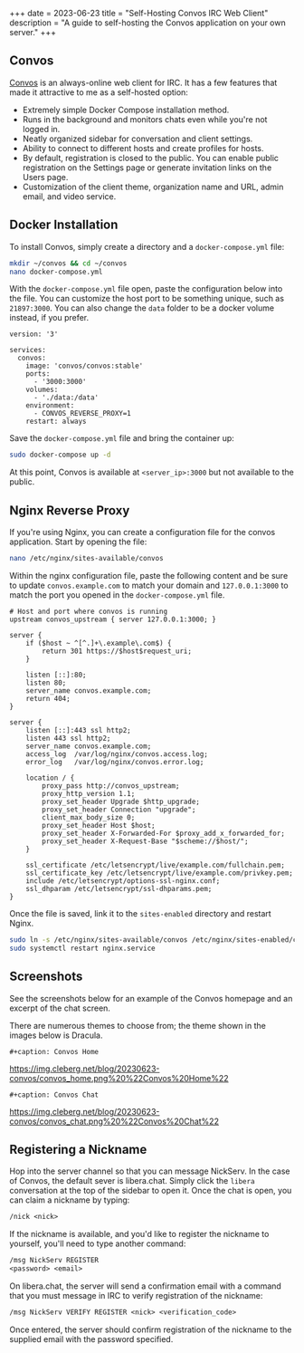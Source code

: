 +++
date = 2023-06-23
title = "Self-Hosting Convos IRC Web Client"
description = "A guide to self-hosting the Convos application on your own server."
+++

## Convos

[Convos](https://convos.chat/) is an always-online web client for IRC.
It has a few features that made it attractive to me as a self-hosted
option:

-   Extremely simple Docker Compose installation method.
-   Runs in the background and monitors chats even while you're not
    logged in.
-   Neatly organized sidebar for conversation and client settings.
-   Ability to connect to different hosts and create profiles for hosts.
-   By default, registration is closed to the public. You can enable
    public registration on the Settings page or generate invitation
    links on the Users page.
-   Customization of the client theme, organization name and URL, admin
    email, and video service.

## Docker Installation

To install Convos, simply create a directory and a
`docker-compose.yml` file:

```sh
mkdir ~/convos && cd ~/convos
nano docker-compose.yml
```

With the `docker-compose.yml` file open, paste the
configuration below into the file. You can customize the host port to be
something unique, such as `21897:3000`. You can also change
the `data` folder to be a docker volume instead, if you
prefer.

```config
version: '3'

services:
  convos:
    image: 'convos/convos:stable'
    ports:
      - '3000:3000'
    volumes:
      - './data:/data'
    environment:
      - CONVOS_REVERSE_PROXY=1
    restart: always
```

Save the `docker-compose.yml` file and bring the container
up:

```sh
sudo docker-compose up -d
```

At this point, Convos is available at `<server_ip>:3000` but
not available to the public.

## Nginx Reverse Proxy

If you're using Nginx, you can create a configuration file for the
convos application. Start by opening the file:

```sh
nano /etc/nginx/sites-available/convos
```

Within the nginx configuration file, paste the following content and be
sure to update `convos.example.com` to match your domain and
`127.0.0.1:3000` to match the port you opened in the
`docker-compose.yml` file.

```config
# Host and port where convos is running
upstream convos_upstream { server 127.0.0.1:3000; }

server {
    if ($host ~ ^[^.]+\.example\.com$) {
        return 301 https://$host$request_uri;
    }

    listen [::]:80;
    listen 80;
    server_name convos.example.com;
    return 404;
}

server {
    listen [::]:443 ssl http2;
    listen 443 ssl http2;
    server_name convos.example.com;
    access_log  /var/log/nginx/convos.access.log;
    error_log   /var/log/nginx/convos.error.log;

    location / {
        proxy_pass http://convos_upstream;
        proxy_http_version 1.1;
        proxy_set_header Upgrade $http_upgrade;
        proxy_set_header Connection "upgrade";
        client_max_body_size 0;
        proxy_set_header Host $host;
        proxy_set_header X-Forwarded-For $proxy_add_x_forwarded_for;
        proxy_set_header X-Request-Base "$scheme://$host/";
    }

    ssl_certificate /etc/letsencrypt/live/example.com/fullchain.pem;
    ssl_certificate_key /etc/letsencrypt/live/example.com/privkey.pem;
    include /etc/letsencrypt/options-ssl-nginx.conf;
    ssl_dhparam /etc/letsencrypt/ssl-dhparams.pem;
}
```

Once the file is saved, link it to the `sites-enabled`
directory and restart Nginx.

```sh
sudo ln -s /etc/nginx/sites-available/convos /etc/nginx/sites-enabled/convos
sudo systemctl restart nginx.service
```

## Screenshots

See the screenshots below for an example of the Convos homepage and an
excerpt of the chat screen.

There are numerous themes to choose from; the theme shown in the images
below is Dracula.

```{=org}
#+caption: Convos Home
```
<https://img.cleberg.net/blog/20230623-convos/convos_home.png%20%22Convos%20Home%22>

```{=org}
#+caption: Convos Chat
```
<https://img.cleberg.net/blog/20230623-convos/convos_chat.png%20%22Convos%20Chat%22>

## Registering a Nickname

Hop into the server channel so that you can message NickServ. In the
case of Convos, the default sever is libera.chat. Simply click the
`libera` conversation at the top of the sidebar to open it.
Once the chat is open, you can claim a nickname by typing:

```txt
/nick <nick>
```

If the nickname is available, and you'd like to register the nickname
to yourself, you'll need to type another command:

```txt
/msg NickServ REGISTER 
<password> <email>
```

On libera.chat, the server will send a confirmation email with a command
that you must message in IRC to verify registration of the nickname:

```txt
/msg NickServ VERIFY REGISTER <nick> <verification_code>
```

Once entered, the server should confirm registration of the nickname to
the supplied email with the password specified.
